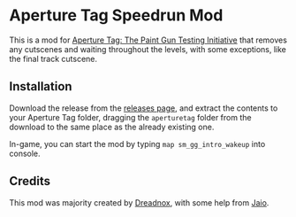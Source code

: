 # Aperture Tag Speedrun Mod

This is a mod for [Aperture Tag: The Paint Gun Testing Initiative](https://store.steampowered.com/app/280740/Aperture_Tag_The_Paint_Gun_Testing_Initiative/) that removes any cutscenes and waiting throughout the levels, with some exceptions, like the final track cutscene.

## Installation

Download the release from the [releases page](https://github.com/JaioCG/p2mod-speedrun-utils/releases), and extract the contents to your Aperture Tag folder, dragging the `aperturetag` folder from the download to the same place as the already existing one.

In-game, you can start the mod by typing `map sm_gg_intro_wakeup` into console.

## Credits

This mod was majority created by [Dreadnox](https://github.com/dreadn0x), with some help from [Jaio](https://github.com/jaiocg).